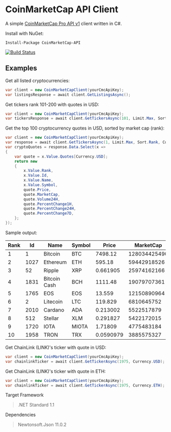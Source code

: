 # CoinMarketCap API Client

A simple [CoinMarketCap Pro API v1](https://pro.coinmarketcap.com/api/v1) client written in C#.

Install with NuGet:
```
Install-Package CoinMarketCap-API
```

[![Build Status](https://travis-ci.org/lzehrung/coinmarketcap.svg?branch=master)](https://travis-ci.org/lzehrung/coinmarketcap)

## Examples
Get all listed cryptocurrencies:
```cs
var client = new CoinMarketCapClient(yourCmcApiKey);
var listingsResponse = await client.GetListingsAsync();
```


Get tickers rank 101-200 with quotes in USD:
```cs
var client = new CoinMarketCapClient(yourCmcApiKey);
var tickersResponse = await client.GetTickersAsync(101, Limit.Max, Sort.Rank, Currency.USD);
```


Get the top 100 cryptocurrency quotes in USD, sorted by market cap (rank):
```cs
var client = new CoinMarketCapClient(yourCmcApiKey);
var response = await client.GetTickersAsync(1, Limit.Max, Sort.Rank, Currency.USD);
var cryptoQuotes = response.Data.Select(x =>
{
	var quote = x.Value.Quotes[Currency.USD];
	return new
	{
		x.Value.Rank,
		x.Value.Id,
		x.Value.Name,
		x.Value.Symbol,
		quote.Price,
		quote.MarketCap,
		quote.Volume24H,
		quote.PercentChange1H,
		quote.PercentChange24H,
		quote.PercentChange7D,
	};
});
```
Sample output:

| Rank | Id   | Name                  | Symbol | Price       | MarketCap    | Volume24H  | PercentChange1H | PercentChange24H | PercentChange7D |
| ---- | ---- | --------------------- | ------ | ----------- | ------------ | ---------- | --------------- | ---------------- | --------------- |
| 1    | 1    | Bitcoin               | BTC    | 7498.12     | 128034425490 | 4903930000 | -0.12           | -2.86            | 4.85            |
| 2    | 1027 | Ethereum              | ETH    | 595.18      | 59442918526  | 1883770000 | 0.04            | -4.06            | 13.82           |
| 3    | 52   | Ripple                | XRP    | 0.661905    | 25974162166  | 491971000  | 0.04            | -4.93            | 18.12           |
| 4    | 1831 | Bitcoin Cash          | BCH    | 1111.48     | 19079707361  | 864788000  | 0.21            | -7.04            | 23.81           |
| 5    | 1765 | EOS                   | EOS    | 13.559      | 12150890964  | 1291420000 | 0.03            | -7.18            | 16.48           |
| 6    | 2    | Litecoin              | LTC    | 119.829     | 6810645752   | 295669000  | 0.25            | -4.63            | 6.51            |
| 7    | 2010 | Cardano               | ADA    | 0.213002    | 5522517879   | 112359000  | -0.64           | -6.64            | 19.08           |
| 8    | 512  | Stellar               | XLM    | 0.291827    | 5422172015   | 55032700   | -0.23           | -4.79            | 15.14           |
| 9    | 1720 | IOTA                  | MIOTA  | 1.71809     | 4775483184   | 100864000  | -0.88           | -5.32            | 25.99           |
| 10   | 1958 | TRON                  | TRX    | 0.0590979   | 3885575327   | 212389000  | -0.08           | -4.55            | -1.98           |


Get ChainLink (LINK)'s ticker with quote in USD:
```cs
var client = new CoinMarketCapClient(yourCmcApiKey);
var chainlinkTicker = await client.GetTickerAsync(1975, Currency.USD);
```


Get ChainLink (LINK)'s ticker with quote in ETH:
```cs
var client = new CoinMarketCapClient(yourCmcApiKey);
var chainlinkTicker = await client.GetTickerAsync(1975, Currency.ETH);
```


Target Framework
> .NET Standard 1.1

Dependencies
> Newtonsoft.Json 11.0.2

